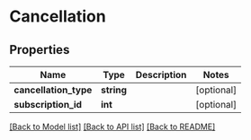 # Cancellation

## Properties
Name | Type | Description | Notes
------------ | ------------- | ------------- | -------------
**cancellation_type** | **string** |  | [optional] 
**subscription_id** | **int** |  | [optional] 

[[Back to Model list]](../README.md#documentation-for-models) [[Back to API list]](../README.md#documentation-for-api-endpoints) [[Back to README]](../README.md)


